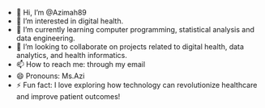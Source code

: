 - 👋 Hi, I’m @Azimah89
- 👀 I’m interested in digital health.
- 🌱 I’m currently learning computer programming, statistical analysis and data engineering.
- 💞️ I’m looking to collaborate on projects related to digital health, data analytics, and health informatics.
- 📫 How to reach me: through my email
- 😄 Pronouns: Ms.Azi
- ⚡ Fun fact: I love exploring how technology can revolutionize healthcare and improve patient outcomes!

<!---
Azimah89/Azimah89 is a ✨ special ✨ repository because its `README.md` (this file) appears on your GitHub profile.
You can click the Preview link to take a look at your changes.
--->
